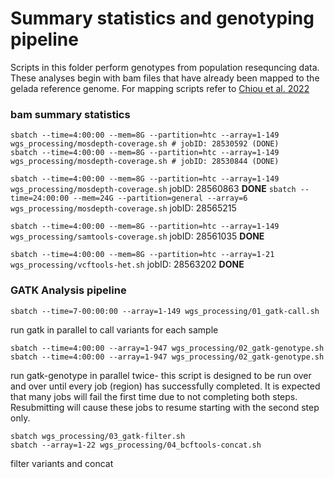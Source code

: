 # Summary statistics and genotyping pipeline

Scripts in this folder perform genotypes from population resequncing data. These analyses begin with bam files that have already been mapped to the gelada reference genome. For mapping scripts refer to [Chiou et al. 2022](https://www.nature.com/articles/s41559-022-01703-4)

### bam summary statistics
```shell
sbatch --time=4:00:00 --mem=8G --partition=htc --array=1-149 wgs_processing/mosdepth-coverage.sh # jobID: 28530592 (DONE)
sbatch --time=4:00:00 --mem=8G --partition=htc --array=1-149 wgs_processing/mosdepth-coverage.sh # jobID: 28530844 (DONE)
```

`sbatch --time=4:00:00 --mem=8G --partition=htc --array=1-149 wgs_processing/mosdepth-coverage.sh`	jobID: 28560863	**DONE**
`sbatch --time=24:00:00 --mem=24G --partition=general --array=6 wgs_processing/mosdepth-coverage.sh`	jobID: 28565215

`sbatch --time=4:00:00 --mem=8G --partition=htc --array=1-149 wgs_processing/samtools-coverage.sh`	jobID: 28561035	**DONE**

`sbatch --time=4:00:00 --mem=8G --partition=htc --array=1-21 wgs_processing/vcftools-het.sh`	jobID: 28563202	**DONE**


### GATK Analysis pipeline

```shell
sbatch --time=7-00:00:00 --array=1-149 wgs_processing/01_gatk-call.sh
```
run gatk in parallel to call variants for each sample 

```shell
sbatch --time=4:00:00 --array=1-947 wgs_processing/02_gatk-genotype.sh   
sbatch --time=4:00:00 --array=1-947 wgs_processing/02_gatk-genotype.sh
```
run gatk-genotype in parallel twice- this script is designed to be run over and over until every job (region) has successfully completed. It is expected that many jobs will fail the first time due to not completing both steps. Resubmitting will cause these jobs to resume starting with the second step only. 

```shell
sbatch wgs_processing/03_gatk-filter.sh
sbatch --array=1-22 wgs_processing/04_bcftools-concat.sh
```
filter variants and concat

